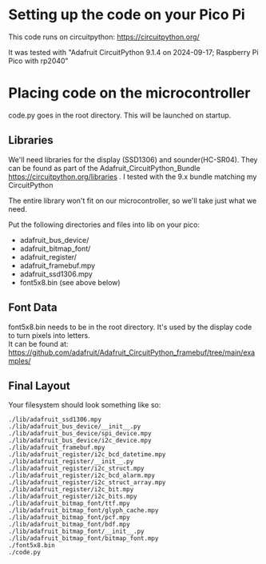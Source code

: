 # Setting up the code on your Pico Pi

This code runs on circuitpython: https://circuitpython.org/

It was tested with 
"Adafruit CircuitPython 9.1.4 on 2024-09-17; Raspberry Pi Pico with rp2040"


# Placing code on the microcontroller

code.py goes in the root directory. This will be launched on startup. 

## Libraries

We'll need libraries for the display (SSD1306) and sounder(HC-SR04). 
They can be found as part of the Adafruit_CircuitPython_Bundle
https://circuitpython.org/libraries . I tested with the 9.x bundle matching 
my CircuitPython

The entire library won't fit on our microcontroller, so we'll take
just what we need.  

Put the following directories and files into lib on your pico:
 
* adafruit_bus_device/
* adafruit_bitmap_font/
* adafruit_register/
* adafruit_framebuf.mpy
* adafruit_ssd1306.mpy
* font5x8.bin (see above below)

## Font Data

font5x8.bin needs to be in the root directory. It's used by the 
display code to turn pixels into letters.  
It can be found at:
https://github.com/adafruit/Adafruit_CircuitPython_framebuf/tree/main/examples/

## Final Layout

Your filesystem should look something like so:

```
./lib/adafruit_ssd1306.mpy
./lib/adafruit_bus_device/__init__.py
./lib/adafruit_bus_device/spi_device.mpy
./lib/adafruit_bus_device/i2c_device.mpy
./lib/adafruit_framebuf.mpy
./lib/adafruit_register/i2c_bcd_datetime.mpy
./lib/adafruit_register/__init__.py
./lib/adafruit_register/i2c_struct.mpy
./lib/adafruit_register/i2c_bcd_alarm.mpy
./lib/adafruit_register/i2c_struct_array.mpy
./lib/adafruit_register/i2c_bit.mpy
./lib/adafruit_register/i2c_bits.mpy
./lib/adafruit_bitmap_font/ttf.mpy
./lib/adafruit_bitmap_font/glyph_cache.mpy
./lib/adafruit_bitmap_font/pcf.mpy
./lib/adafruit_bitmap_font/bdf.mpy
./lib/adafruit_bitmap_font/__init__.py
./lib/adafruit_bitmap_font/bitmap_font.mpy
./font5x8.bin
./code.py
```